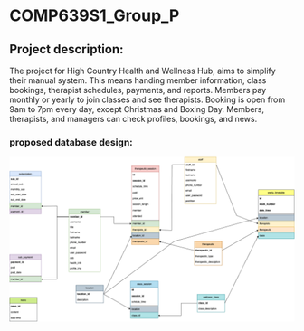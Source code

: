 # COMP639S1_Group_P

## Project description:

The project for High Country Health and Wellness Hub, aims to simplify their manual system. This means handing member information, class bookings, therapist schedules, payments, and reports. Members pay monthly or yearly to join classes and see therapists. Booking is open from 9am to 7pm every day, except Christmas and Boxing Day. Members, therapists, and managers can check profiles, bookings, and news.

### proposed database design:

![alt text](image.png)

